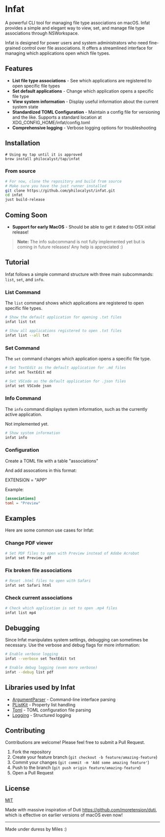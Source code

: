 # Infat

A powerful CLI tool for managing file type associations on macOS. Infat provides a simple and elegant way to view, set, and manage file type associations through NSWorkspace.

Infat is designed for power users and system administrators who need fine-grained control over file associations. It offers a streamlined interface for managing which applications open which file types.

## Features

- **List file type associations** - See which applications are registered to open specific file types
- **Set default applications** - Change which application opens a specific file type
- **View system information** - Display useful information about the current system state
- **Standardized TOML Configuration** - Maintain a config file for versioning and the like. Supports a standard location at XDG_CONFIG_HOME/infat/config.toml 
- **Comprehensive logging** -  Verbose logging options for troubleshooting

## Installation

```shell
# Using my tap until it is approved
brew install philocalyst/tap/infat
```

### From source
```bash
# For now, clone the repository and build from source
# Make sure you have the just runner installed
git clone https://github.com/philocalyst/infat.git
cd infat
just build-release
```

## Coming Soon

- **Support for early MacOS** - Should be able to get it dated to OSX initial release!

> **Note:** The info subcommand is not fully implemented yet but is coming in future releases! Any help is appreciated :)

## Tutorial

Infat follows a simple command structure with three main subcommands: `list`, `set`, and `info`.

### List Command

The `list` command shows which applications are registered to open specific file types.

```bash
# Show the default application for opening .txt files
infat list txt

# Show all applications registered to open .txt files
infat list --all txt
```

### Set Command


The `set` command changes which application opens a specific file type.

```bash
# Set TextEdit as the default application for .md files
infat set TextEdit md

# Set VSCode as the default application for .json files
infat set VSCode json
```

### Info Command

The `info` command displays system information, such as the currently active application.

Not implemented yet.

```bash
# Show system information
infat info
```


### Configuration

Create a TOML file with a table "associations"

And add assocations in this format:

EXTENSION = "APP"

Example:
```Toml
[associations]
toml = "Preview"
```

## Examples

Here are some common use cases for Infat:

### Change PDF viewer

```bash
# Set PDF files to open with Preview instead of Adobe Acrobat
infat set Preview pdf
```

### Fix broken file associations

```bash
# Reset .html files to open with Safari
infat set Safari html
```

### Check current associations

```bash
# Check which application is set to open .mp4 files
infat list mp4
```

## Debugging

Since Infat manipulates system settings, debugging can sometimes be necessary. Use the verbose and debug flags for more information:

```bash
# Enable verbose logging
infat --verbose set TextEdit txt

# Enable debug logging (even more verbose)
infat --debug list pdf
```

## Libraries used by Infat

- [ArgumentParser](https://github.com/apple/swift-argument-parser) - Command-line interface parsing
- [PListKit](https://github.com/hhas/Swift-PListKit) - Property list handling
- [Toml](https://github.com/jdfergason/swift-toml) - TOML configuration file parsing
- [Logging](https://github.com/apple/swift-log) - Structured logging

## Contributing

Contributions are welcome! Please feel free to submit a Pull Request.

1. Fork the repository
2. Create your feature branch (`git checkout -b feature/amazing-feature`)
3. Commit your changes (`git commit -m 'Add some amazing feature'`)
4. Push to the branch (`git push origin feature/amazing-feature`)
5. Open a Pull Request

## License

[MIT](LICENSE)

Made with massive inspiration of Duti https://github.com/moretension/duti, which is effective on earlier versions of macOS even now!

---

Made under duress by Miles :)
